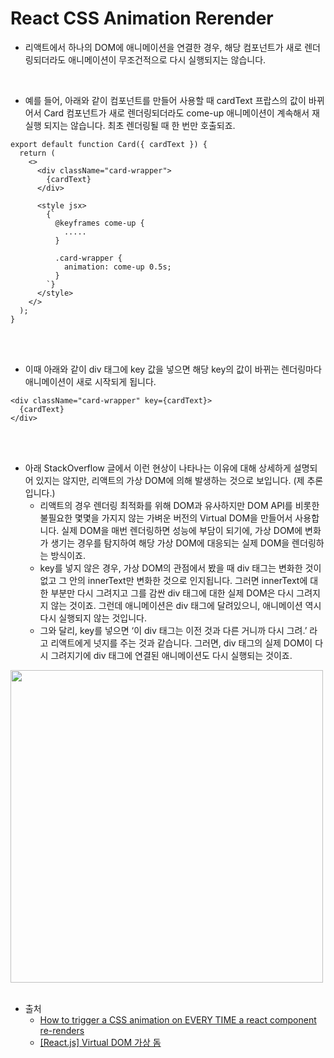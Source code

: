 # React CSS Animation Rerender

- 리액트에서 하나의 DOM에 애니메이션을 연결한 경우, 해당 컴포넌트가 새로 렌더링되더라도 애니메이션이 무조건적으로 다시 실행되지는 않습니다.

<br />

- 예를 들어, 아래와 같이 컴포넌트를 만들어 사용할 때 cardText 프랍스의 값이 바뀌어서 Card 컴포넌트가 새로 렌더링되더라도 come-up 애니메이션이 계속해서 재실행 되지는 않습니다. 최초 렌더링될 때 한 번만 호출되죠.

```
export default function Card({ cardText }) {
  return (
    <>
      <div className="card-wrapper">
        {cardText}
      </div>

      <style jsx>
        {`
          @keyframes come-up {
            .....
          }
          
          .card-wrapper {
            animation: come-up 0.5s;
          }
        `}
      </style>
    </>
  );
}
```

<br />
<br />

- 이때 아래와 같이 div 태그에 key 값을 넣으면 해당 key의 값이 바뀌는 렌더링마다 애니메이션이 새로 시작되게 됩니다.

```
<div className="card-wrapper" key={cardText}>
  {cardText}
</div>
```

<br />
<br />

- 아래 StackOverflow 글에서 이런 현상이 나타나는 이유에 대해 상세하게 설명되어 있지는 않지만, 리액트의 가상 DOM에 의해 발생하는 것으로 보입니다. (제 추론입니다.)
  - 리액트의 경우 렌더링 최적화를 위해 DOM과 유사하지만 DOM API를 비롯한 불필요한 몇몇을 가지지 않는 가벼운 버전의 Virtual DOM을 만들어서 사용합니다. 실제 DOM을 매번 렌더링하면 성능에 부담이 되기에, 가상 DOM에 변화가 생기는 경우를 탐지하여 해당 가상 DOM에 대응되는 실제 DOM을 렌더링하는 방식이죠.
  - key를 넣지 않은 경우, 가상 DOM의 관점에서 봤을 때 div 태그는 변화한 것이 없고 그 안의 innerText만 변화한 것으로 인지됩니다. 그러면 innerText에 대한 부분만 다시 그려지고 그를 감싼 div 태그에 대한 실제 DOM은 다시 그려지지 않는 것이죠. 그런데 애니메이션은 div 태그에 달려있으니, 애니메이션 역시 다시 실행되지 않는 것입니다.
  - 그와 달리, key를 넣으면 ‘이 div 태그는 이전 것과 다른 거니까 다시 그려.’ 라고 리액트에게 넛지를 주는 것과 같습니다. 그러면, div 태그의 실제 DOM이 다시 그려지기에 div 태그에 연결된 애니메이션도 다시 실행되는 것이죠.

<img src="https://github.com/muilyang12/what_i_studied/assets/78548830/6a8f2f3a-2dcc-444c-a98e-a47d83da6137" width=500 />

<br />
<br />


- 출처
  - [How to trigger a CSS animation on EVERY TIME a react component re-renders](https://stackoverflow.com/questions/63186710/how-to-trigger-a-css-animation-on-every-time-a-react-component-re-renders)
  - [[React.js] Virtual DOM 가상 돔](https://velog.io/@minbr0ther/React.js-Virtual-DOM-%EA%B0%80%EC%83%81-%EB%8F%94)
